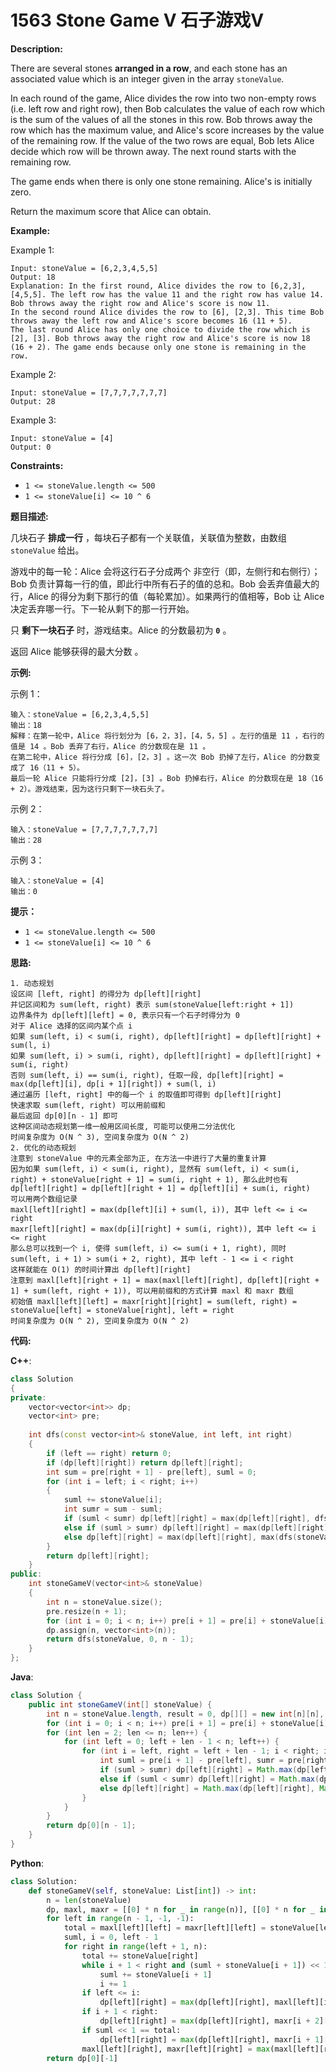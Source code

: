 # 1563 Stone Game V 石子游戏V

__Description:__

There are several stones __arranged in a row__, and each stone has an associated value which is an integer given in the array `stoneValue`.

In each round of the game, Alice divides the row into two non-empty rows (i.e. left row and right row), then Bob calculates the value of each row which is the sum of the values of all the stones in this row. Bob throws away the row which has the maximum value, and Alice's score increases by the value of the remaining row. If the value of the two rows are equal, Bob lets Alice decide which row will be thrown away. The next round starts with the remaining row.

The game ends when there is only one stone remaining. Alice's is initially zero.

Return the maximum score that Alice can obtain.

__Example:__

Example 1:

```text
Input: stoneValue = [6,2,3,4,5,5]
Output: 18
Explanation: In the first round, Alice divides the row to [6,2,3], [4,5,5]. The left row has the value 11 and the right row has value 14. Bob throws away the right row and Alice's score is now 11.
In the second round Alice divides the row to [6], [2,3]. This time Bob throws away the left row and Alice's score becomes 16 (11 + 5).
The last round Alice has only one choice to divide the row which is [2], [3]. Bob throws away the right row and Alice's score is now 18 (16 + 2). The game ends because only one stone is remaining in the row.
```

Example 2:

```text
Input: stoneValue = [7,7,7,7,7,7,7]
Output: 28
```

Example 3:

```text
Input: stoneValue = [4]
Output: 0
```

__Constraints:__

- `1 <= stoneValue.length <= 500`
- `1 <= stoneValue[i] <= 10 ^ 6`

__题目描述:__

几块石子 __排成一行__ ，每块石子都有一个关联值，关联值为整数，由数组 `stoneValue` 给出。

游戏中的每一轮：Alice 会将这行石子分成两个 非空行（即，左侧行和右侧行）；Bob 负责计算每一行的值，即此行中所有石子的值的总和。Bob 会丢弃值最大的行，Alice 的得分为剩下那行的值（每轮累加）。如果两行的值相等，Bob 让 Alice 决定丢弃哪一行。下一轮从剩下的那一行开始。

只 __剩下一块石子__ 时，游戏结束。Alice 的分数最初为 __`0`__ 。

返回 Alice 能够获得的最大分数 。

__示例:__

示例 1：

```text
输入：stoneValue = [6,2,3,4,5,5]
输出：18
解释：在第一轮中，Alice 将行划分为 [6，2，3]，[4，5，5] 。左行的值是 11 ，右行的值是 14 。Bob 丢弃了右行，Alice 的分数现在是 11 。
在第二轮中，Alice 将行分成 [6]，[2，3] 。这一次 Bob 扔掉了左行，Alice 的分数变成了 16（11 + 5）。
最后一轮 Alice 只能将行分成 [2]，[3] 。Bob 扔掉右行，Alice 的分数现在是 18（16 + 2）。游戏结束，因为这行只剩下一块石头了。
```

示例 2：

```text
输入：stoneValue = [7,7,7,7,7,7,7]
输出：28
```

示例 3：

```text
输入：stoneValue = [4]
输出：0
```

__提示：__

- `1 <= stoneValue.length <= 500`
- `1 <= stoneValue[i] <= 10 ^ 6`

__思路:__

```text
1. 动态规划
设区间 [left, right] 的得分为 dp[left][right]
并记区间和为 sum(left, right) 表示 sum(stoneValue[left:right + 1])
边界条件为 dp[left][left] = 0, 表示只有一个石子时得分为 0
对于 Alice 选择的区间内某个点 i
如果 sum(left, i) < sum(i, right), dp[left][right] = dp[left][right] + sum(l, i)
如果 sum(left, i) > sum(i, right), dp[left][right] = dp[left][right] + sum(i, right)
否则 sum(left, i) == sum(i, right), 任取一段, dp[left][right] = max(dp[left][i], dp[i + 1][right]) + sum(l, i)
通过遍历 [left, right] 中的每一个 i 的取值即可得到 dp[left][right]
快速求取 sum(left, right) 可以用前缀和
最后返回 dp[0][n - 1] 即可
这种区间动态规划第一维一般用区间长度, 可能可以使用二分法优化
时间复杂度为 O(N ^ 3), 空间复杂度为 O(N ^ 2)
2. 优化的动态规划
注意到 stoneValue 中的元素全部为正, 在方法一中进行了大量的重复计算
因为如果 sum(left, i) < sum(i, right), 显然有 sum(left, i) < sum(i, right) + stoneValue[right + 1] = sum(i, right + 1), 那么此时也有 dp[left][right] = dp[left][right + 1] = dp[left][i] + sum(i, right)
可以用两个数组记录
maxl[left][right] = max(dp[left][i] + sum(l, i)), 其中 left <= i <= right
maxr[left][right] = max(dp[i][right] + sum(i, right)), 其中 left <= i <= right
那么总可以找到一个 i, 使得 sum(left, i) <= sum(i + 1, right), 同时 sum(left, i + 1) > sum(i + 2, right), 其中 left - 1 <= i < right
这样就能在 O(1) 的时间计算出 dp[left][right]
注意到 maxl[left][right + 1] = max(maxl[left][right], dp[left][right + 1] + sum(left, right + 1)), 可以用前缀和的方式计算 maxl 和 maxr 数组
初始值 maxl[left][left] = maxr[right][right] = sum(left, right) = stoneValue[left] = stoneValue[right], left = right
时间复杂度为 O(N ^ 2), 空间复杂度为 O(N ^ 2)
```

__代码:__

__C++__:

```C++
class Solution 
{
private:
    vector<vector<int>> dp;
    vector<int> pre;
    
    int dfs(const vector<int>& stoneValue, int left, int right) 
    {
        if (left == right) return 0;
        if (dp[left][right]) return dp[left][right];
        int sum = pre[right + 1] - pre[left], suml = 0;
        for (int i = left; i < right; i++) 
        {
            suml += stoneValue[i];
            int sumr = sum - suml;
            if (suml < sumr) dp[left][right] = max(dp[left][right], dfs(stoneValue, left, i) + suml);
            else if (suml > sumr) dp[left][right] = max(dp[left][right], dfs(stoneValue, i + 1, right) + sumr);
            else dp[left][right] = max(dp[left][right], max(dfs(stoneValue, left, i), dfs(stoneValue, i + 1, right)) + suml);
        }
        return dp[left][right];
    }
public:
    int stoneGameV(vector<int>& stoneValue) 
    {
        int n = stoneValue.size();
        pre.resize(n + 1);
        for (int i = 0; i < n; i++) pre[i + 1] = pre[i] + stoneValue[i];
        dp.assign(n, vector<int>(n));
        return dfs(stoneValue, 0, n - 1);
    }
};
```

__Java__:

```Java
class Solution {
    public int stoneGameV(int[] stoneValue) {
        int n = stoneValue.length, result = 0, dp[][] = new int[n][n], pre[] = new int[n + 1];
        for (int i = 0; i < n; i++) pre[i + 1] = pre[i] + stoneValue[i];
        for (int len = 2; len <= n; len++) {
            for (int left = 0; left + len - 1 < n; left++) {
                for (int i = left, right = left + len - 1; i < right; i++) {
                    int suml = pre[i + 1] - pre[left], sumr = pre[right + 1] - pre[i + 1];
                    if (suml > sumr) dp[left][right] = Math.max(dp[left][right], sumr + dp[i + 1][right]);
                    else if (suml < sumr) dp[left][right] = Math.max(dp[left][right], suml + dp[left][i]);
                    else dp[left][right] = Math.max(dp[left][right], Math.max(suml + dp[left][i], sumr + dp[i + 1][right]));
                }
            }
        }
        return dp[0][n - 1];
    }
}
```

__Python__:

```Python
class Solution:
    def stoneGameV(self, stoneValue: List[int]) -> int:
        n = len(stoneValue)
        dp, maxl, maxr = [[0] * n for _ in range(n)], [[0] * n for _ in range(n)], [[0] * n for _ in range(n)]
        for left in range(n - 1, -1, -1):
            total = maxl[left][left] = maxr[left][left] = stoneValue[left]
            suml, i = 0, left - 1
            for right in range(left + 1, n):
                total += stoneValue[right]
                while i + 1 < right and (suml + stoneValue[i + 1]) << 1 <= total:
                    suml += stoneValue[i + 1]
                    i += 1
                if left <= i:
                    dp[left][right] = max(dp[left][right], maxl[left][i])
                if i + 1 < right:
                    dp[left][right] = max(dp[left][right], maxr[i + 2][right])
                if suml << 1 == total:
                    dp[left][right] = max(dp[left][right], maxr[i + 1][right])
                maxl[left][right], maxr[left][right] = max(maxl[left][right - 1], total + dp[left][right]), max(maxr[left + 1][right], total + dp[left][right])
        return dp[0][-1]
```
